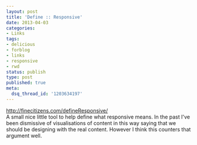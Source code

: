 ```yaml
---
layout: post
title: 'Define :: Responsive'
date: 2013-04-03
categories:
- Links
tags:
- delicious
- forblog
- links
- responsive
- rwd
status: publish
type: post
published: true
meta:
  dsq_thread_id: '1203634197'
---
```

<p><a href="http://finecitizens.com/defineResponsive/">http://finecitizens.com/defineResponsive/</a><br />
A small nice little tool to help define what responsive means. In the past I've been dismissive of visualisations of content in this way saying that we should be designing with the real content. However I think this counters that argument well.</p>
